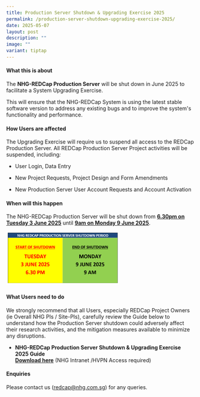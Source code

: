 ```yaml
---
title: Production Server Shutdown & Upgrading Exercise 2025
permalink: /production-server-shutdown-upgrading-exercise-2025/
date: 2025-05-07
layout: post
description: ""
image: ""
variant: tiptap
---
```

<h4><strong>What this is about</strong></h4>
<p>The <strong>NHG-REDCap Production Server</strong> will be shut down in June
2025 to facilitate a System Upgrading Exercise.</p>
<p>This will ensure that the NHG-REDCap System is using the latest stable
software version to address any existing bugs and to improve the system's
functionality and performance.</p>
<p></p>
<h4><strong>How Users are affected</strong></h4>
<p>The Upgrading Exercise will require us to suspend all access to the REDCap
Production Server. All REDCap Production Server Project activities will
be suspended, including<em>:</em>
</p>
<ul data-tight="true" class="tight">
<li>
<p>User Login, Data Entry</p>
</li>
<li>
<p>New Project Requests, Project Design and Form Amendments</p>
</li>
<li>
<p>New Production Server User Account Requests and Account Activation</p>
<p></p>
</li>
</ul>
<p></p>
<h4><strong>When will this happen</strong></h4>
<p>The NHG-REDCap Production Server will be shut down from <strong><u>6.30pm on Tuesday 3 June 2025</u></strong> until <strong><u>9am on Monday 9 June 2025</u></strong>.</p>
<p></p>
<div class="isomer-image-wrapper">
<img style="width: 60%;" height="auto" width="100%" alt="" src="/images/Content Images/RC_Prod_Shutdown_Period_2025.png">
</div>
<p></p>
<h4><strong>What Users need to do</strong></h4>
<p>We strongly recommend that all Users, especially REDCap Project Owners
(ie Overall NHG PIs / Site-PIs), carefully review the Guide below to understand
how the Production Server shutdown could adversely affect their research
activities, and the mitigation measures available to minimize any disruptions.</p>
<ul data-tight="true" class="tight">
<li>
<p><strong>NHG-REDCap Production Server Shutdown &amp; Upgrading Exercise 2025 Guide</strong> 
<br><strong><a href="https://mynhg.nhg.com.sg/div/GRDO/Shared%20Library/NHG%20REDCap/REDCap%20Announcements/REDCap%20Production%20Shutdown%20User%20Guide%202025%20v2.pdf" rel="noopener nofollow" target="_blank">Download here</a></strong> (NHG
Intranet /HVPN Access required)</p>
</li>
</ul>
<p></p>
<h4><strong>Enquiries</strong></h4>
<p>Please contact us (<a href="mailto:redcap@nhg.com.sg" rel="noopener noreferrer nofollow" target="_blank"><u>redcap@nhg.com.sg</u></a>) for any queries.</p>
<p></p>